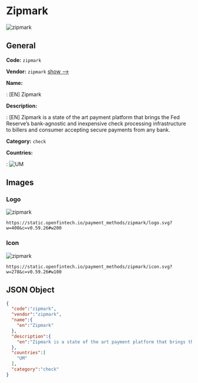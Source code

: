 
# Zipmark 
![zipmark](https://static.openfintech.io/payment_methods/zipmark/logo.svg?w=400&c=v0.59.26#w200)  

## General 
**Code:** `zipmark` 
 
**Vendor:** `zipmark` [show -->](/vendors/zipmark/) 
 
**Name:** 
 
:	[EN] Zipmark 
 
**Description:** 
 
: [EN] Zipmark is a state of the art payment platform that brings the Fed Reserve’s bank-agnostic and inexpensive check processing infrastructure to billers and consumer accepting secure payments from any bank. 
 
**Category:** `check` 
 
**Countries:** 
 
:	![UM](https://cdnjs.cloudflare.com/ajax/libs/flag-icon-css/3.3.0/flags/4x3/um.svg#w24)  

## Images 

### Logo 
![zipmark](https://static.openfintech.io/payment_methods/zipmark/logo.svg?w=400&c=v0.59.26#w200)  

```
https://static.openfintech.io/payment_methods/zipmark/logo.svg?w=400&c=v0.59.26#w200
```  

### Icon 
![zipmark](https://static.openfintech.io/payment_methods/zipmark/icon.svg?w=278&c=v0.59.26#w100)  

```
https://static.openfintech.io/payment_methods/zipmark/icon.svg?w=278&c=v0.59.26#w100
```  

## JSON Object 

```json
{
  "code":"zipmark",
  "vendor":"zipmark",
  "name":{
    "en":"Zipmark"
  },
  "description":{
    "en":"Zipmark is a state of the art payment platform that brings the Fed Reserve\u2019s bank-agnostic and inexpensive check processing infrastructure to billers and consumer accepting secure payments from any bank."
  },
  "countries":[
    "UM"
  ],
  "category":"check"
}
```  
